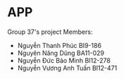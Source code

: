 # APP
Group 37's project
Members:
- Nguyễn Thanh Phúc BI9-186
- Nguyên Năng Dũng BA11-029
- Nguyễn Đức Bảo Minh BI12-278
- Nguyễn Vương Anh Tuấn BI12-471
